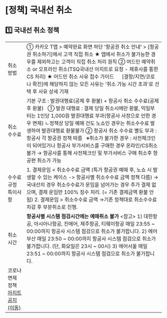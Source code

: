 # [정책] 국내선 취소

**1️⃣ 국내선 취소 정책**
-----------------

|  |  |
| --- | --- |
| 취소 방법 | ① 카카오 T앱 > 예약완료 화면 하단 '항공권 취소 안내' > [항공권 취소하기]에서 고객 직접 취소  ★ 앱에서 취소가 불가능한 경우를 제외하고는 고객이 직접 취소 처리 원칙  ② 어드민 예약취소 or 오프라인 취소(TSQ국내선 아지트로 요청 - 제휴사를 통한 CS 처리)  ★ 어드민 취소 사유 접수 가이드       [결항/지연/코로나 확진]에 해당하지 않는 모든 사유는 '취소 가능 시간 초과'로 선택 후 사유 상세 기재 |
| 취소 수수료 | 기본 구조 : 발권대행료(공제 후 환불) + 항공사 취소 수수료(공제 후 환불)     ① 발권 대행료 : 결제 당일 취소시에만 환불,  익일부터는 1인당 1,000원 발권대행료 부과(항공사 사정으로 인한 경우 면제) ㄴ정책상 당일 예매 건도 노쇼인 경우는 취소수수료 발생하여 발권대행료 환불불가  ② 항공사 취소 수수료 별도 부과 : 항공사 각 항공권 정책 따름     ※취소가 불가한 경우 : 사전체크인이 되어있거나 항공사 부가서비스를 구매한 경우 온라인/CS취소 불가 → 항공사를 통해 사전체크인 및 부가서비스 구매 취소후 항공편 취소가 가능 |
| 수수료 규정 특이사항 | 1. 결제운임 < 취소수수료 금액 (특가 항공권 예매 후, 노쇼 시 발생할 수 있는 케이스 -> 항공사별 취소수수료 금액 정책 다름) →국내선의 경우 취소수수료가 운임을 넘어가는 경우 추가 결제 없으며, 결제 운임만 100% 징수 처리. (= 기존 결제금액 환불 안 됨)    2. 결제운임 > 취소수수료 금액 →기존 정책대로 취소수수료 차감 후 부분취소로 진행. |
| 취소 시간 | **항공사별 시스템 점검시간에는 예매취소 불가**    <참고> 1) 대한항공, 아시아나항공, 진에어, 제주항공, 티웨이항공 매일 23:55 ~ 00:00까지 항공사 시스템 점검으로 취소가 불가합니다. 2) 에어부산 매일 23:50 ~ 00:00까지 항공사 시스템 점검으로 취소가 불가합니다. (단, 화요일은 23시 ~ 00시) 3) 에어서울 매일 23:51 ~ 00:00까지 항공사 시스템 점검으로 취소가 불가합니다. |
| 코로나 면제 정책    [아지트 공지(이동)](https://ext.agit.in/g/300051930/wall/342608360#comment_panel_392088093) |  |